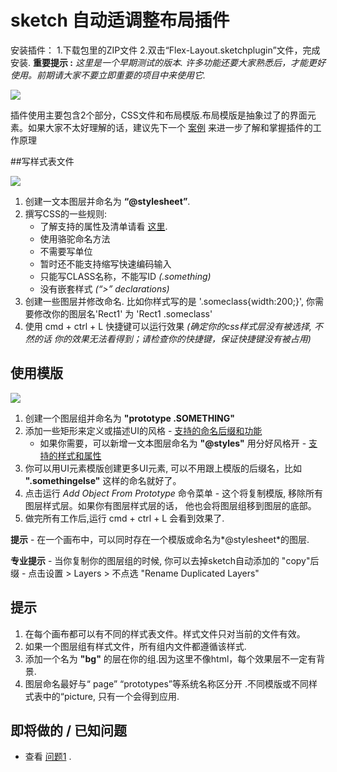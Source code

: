 # sketch 自动适调整布局插件
安装插件：
1.下载包里的ZIP文件
2.双击“Flex-Layout.sketchplugin”文件，完成安装.
**重要提示 :** *这里是一个早期测试的版本. 许多功能还要大家熟悉后，才能更好使用。前期请大家不要立即重要的项目中来使用它.*

![](http://i.imgur.com/Z5A8Hqo.png)

插件使用主要包含2个部分，CSS文件和布局模版.布局模版是抽象过了的界面元素。如果大家不太好理解的话，建议先下一个 [案例](https://github.com/hrescak/Sketch-Flex-Layout/raw/master/ExampleFile.sketch) 来进一步了解和掌握插件的工作原理

##写样式表文件

![](http://i.imgur.com/2FcoADp.png)

1. 创建一文本图层并命名为 **“@stylesheet”**.
2. 撰写CSS的一些规则:
	- 了解支持的属性及清单请看 [这里](https://github.com/facebook/css-layout).
	- 使用骆驼命名方法
	- 不需要写单位
	- 暂时还不能支持缩写快速编码输入
	- 只能写CLASS名称，不能写ID *(.something)*
	- 没有嵌套样式 *(“\>” declarations)*
3. 创建一些图层并修改命名. 比如你样式写的是 '.someclass{width:200;}', 你需要修改你的图层名'Rect1' 为 'Rect1 .someclass'
4. 使用 cmd + ctrl + L 快捷键可以运行效果 _(确定你的css样式层没有被选择, 不然的话 你的效果无法看得到；请检查你的快捷键，保证快捷键没有被占用)_

## 使用模版

![](http://i.imgur.com/Y86vIYJ.png)

1. 创建一个图层组并命名为 **"prototype .SOMETHING"**
2. 添加一些矩形来定义或描述UI的风格 - [支持的命名后缀和功能](http://i.imgur.com/IguIeFI.png)
	- 如果你需要，可以新增一文本图层命名为 **"@styles"** 用分好风格开 - [支持的样式和属性](http://i.imgur.com/oseZ1Dr.png)
3. 你可以用UI元素模版创建更多UI元素, 可以不用跟上模版的后缀名，比如 **".somethingelse"** 这样的命名就好了。
4. 点击运行 _Add Object From Prototype_ 命令菜单 - 这个将复制模版, 移除所有图层样式层。如果你有图层样式层的话，
他也会将图层组移到图层的底部。
5. 做完所有工作后,运行 cmd + ctrl + L 会看到效果了.

**提示** - 在一个画布中，可以同时存在一个模版或命名为*@stylesheet*的图层.

**专业提示** - 当你复制你的图层组的时候, 你可以去掉sketch自动添加的 "copy"后缀 - 点击设置 > Layers > 不点选 "Rename Duplicated Layers"

## 提示

1. 在每个画布都可以有不同的样式表文件。样式文件只对当前的文件有效。
2. 如果一个图层组有样式文件，所有组内文件都遵循该样式.
3. 添加一个名为 **"bg"** 的层在你的组.因为这里不像html，每个效果层不一定有背景.
4. 图层命名最好与“ page”  “prototypes”等系统名称区分开 .不同模版或不同样式表中的“picture, 只有一个会得到应用.

## 即将做的 / 已知问题

- 查看 [问题1](https://github.com/hrescak/Sketch-Flex-Layout/issues) .
